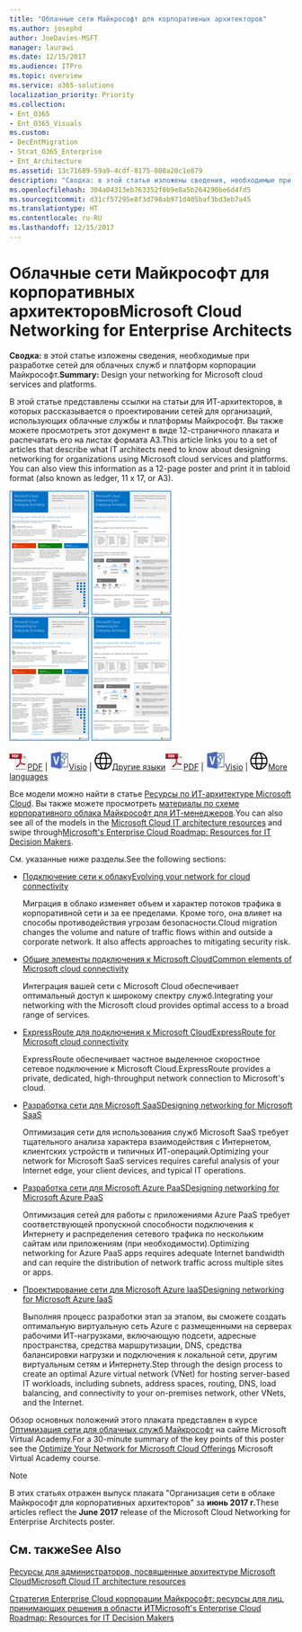 ```yaml
---
title: "Облачные сети Майкрософт для корпоративных архитекторов"
ms.author: josephd
author: JoeDavies-MSFT
manager: laurawi
ms.date: 12/15/2017
ms.audience: ITPro
ms.topic: overview
ms.service: o365-solutions
localization_priority: Priority
ms.collection:
- Ent_O365
- Ent_O365_Visuals
ms.custom:
- DecEntMigration
- Strat_O365_Enterprise
- Ent_Architecture
ms.assetid: 13c71689-59a9-4cdf-8175-808a20c1e879
description: "Сводка: в этой статье изложены сведения, необходимые при разработке сетей для облачных служб и платформ корпорации Майкрософт."
ms.openlocfilehash: 304a04313eb763352f0b9e8a5b264290be6d4fd5
ms.sourcegitcommit: d31cf57295e8f3d798ab971d405baf3bd3eb7a45
ms.translationtype: HT
ms.contentlocale: ru-RU
ms.lasthandoff: 12/15/2017
---
```

# <a name="microsoft-cloud-networking-for-enterprise-architects"></a><span data-ttu-id="e671e-103">Облачные сети Майкрософт для корпоративных архитекторов</span><span class="sxs-lookup"><span data-stu-id="e671e-103">Microsoft Cloud Networking for Enterprise Architects</span></span>

 <span data-ttu-id="e671e-104">**Сводка:** в этой статье изложены сведения, необходимые при разработке сетей для облачных служб и платформ корпорации Майкрософт.</span><span class="sxs-lookup"><span data-stu-id="e671e-104">**Summary:** Design your networking for Microsoft cloud services and platforms.</span></span>
  
<span data-ttu-id="e671e-p101">В этой статье представлены ссылки на статьи для ИТ-архитекторов, в которых рассказывается о проектировании сетей для организаций, использующих облачные службы и платформы Майкрософт. Вы также можете просмотреть этот документ в виде 12-страничного плаката и распечатать его на листах формата A3.</span><span class="sxs-lookup"><span data-stu-id="e671e-p101">This article links you to a set of articles that describe what IT architects need to know about designing networking for organizations using Microsoft cloud services and platforms. You can also view this information as a 12-page poster and print it in tabloid format (also known as ledger, 11 x 17, or A3).</span></span>
  
<span data-ttu-id="e671e-107">[![Эскиз: модель организации сети в облаке Майкрософт](images/95e8ab6a-b4d0-4836-acc1-b0b77ebf46e6.png)  
](https://go.microsoft.com/fwlink/p/?linkid=842073)</span><span class="sxs-lookup"><span data-stu-id="e671e-107">[![Thumb image for Microsoft cloud networking model](images/95e8ab6a-b4d0-4836-acc1-b0b77ebf46e6.png)  
          ](https://go.microsoft.com/fwlink/p/?linkid=842073)</span></span>
  
<span data-ttu-id="e671e-108">![PDF-файл](images/ITPro_Other_PDFicon.png)[PDF](https://go.microsoft.com/fwlink/p/?linkid=842073) | ![Файл Visio](images/ITPro_Other_VisioIcon.jpg)[Visio](https://go.microsoft.com/fwlink/p/?linkid=842074) | ![Страница с версиями на других языках](images/e16c992d-b0f8-48ae-bf44-db7a9fcaab9e.png)[Другие языки](https://www.microsoft.com/download/details.aspx?id=54425)</span><span class="sxs-lookup"><span data-stu-id="e671e-108">![PDF file](images/ITPro_Other_PDFicon.png)[PDF](https://go.microsoft.com/fwlink/p/?linkid=842073) | ![Visio file](images/ITPro_Other_VisioIcon.jpg)[Visio](https://go.microsoft.com/fwlink/p/?linkid=842074) | ![See a page with versions in additional languages](images/e16c992d-b0f8-48ae-bf44-db7a9fcaab9e.png)[More languages](https://www.microsoft.com/download/details.aspx?id=54425)</span></span>
  
<span data-ttu-id="e671e-109">Все модели можно найти в статье [Ресурсы по ИТ-архитектуре Microsoft Cloud](microsoft-cloud-it-architecture-resources.md). Вы также можете просмотреть [материалы по схеме корпоративного облака Майкрософт для ИТ-менеджеров](https://aka.ms/cloudarchitecture).</span><span class="sxs-lookup"><span data-stu-id="e671e-109">You can also see all of the models in the [Microsoft Cloud IT architecture resources](microsoft-cloud-it-architecture-resources.md) and swipe through[Microsoft's Enterprise Cloud Roadmap: Resources for IT Decision Makers](https://aka.ms/cloudarchitecture).</span></span>
  
<span data-ttu-id="e671e-110">См. указанные ниже разделы.</span><span class="sxs-lookup"><span data-stu-id="e671e-110">See the following sections:</span></span>
  
- [<span data-ttu-id="e671e-111">Подключение сети к облаку</span><span class="sxs-lookup"><span data-stu-id="e671e-111">Evolving your network for cloud connectivity</span></span>](evolving-your-network-for-cloud-connectivity.md)
    
    <span data-ttu-id="e671e-p102">Миграция в облако изменяет объем и характер потоков трафика в корпоративной сети и за ее пределами. Кроме того, она влияет на способы противодействия угрозам безопасности.</span><span class="sxs-lookup"><span data-stu-id="e671e-p102">Cloud migration changes the volume and nature of traffic flows within and outside a corporate network. It also affects approaches to mitigating security risk.</span></span>
    
- [<span data-ttu-id="e671e-114">Общие элементы подключения к Microsoft Cloud</span><span class="sxs-lookup"><span data-stu-id="e671e-114">Common elements of Microsoft cloud connectivity</span></span>](common-elements-of-microsoft-cloud-connectivity.md)
    
    <span data-ttu-id="e671e-115">Интеграция вашей сети с Microsoft Cloud обеспечивает оптимальный доступ к широкому спектру служб.</span><span class="sxs-lookup"><span data-stu-id="e671e-115">Integrating your networking with the Microsoft cloud provides optimal access to a broad range of services.</span></span>
    
- [<span data-ttu-id="e671e-116">ExpressRoute для подключения к Microsoft Cloud</span><span class="sxs-lookup"><span data-stu-id="e671e-116">ExpressRoute for Microsoft cloud connectivity</span></span>](expressroute-for-microsoft-cloud-connectivity.md)
    
    <span data-ttu-id="e671e-117">ExpressRoute обеспечивает частное выделенное скоростное сетевое подключение к Microsoft Cloud.</span><span class="sxs-lookup"><span data-stu-id="e671e-117">ExpressRoute provides a private, dedicated, high-throughput network connection to Microsoft's cloud.</span></span>
    
- [<span data-ttu-id="e671e-118">Разработка сети для Microsoft SaaS</span><span class="sxs-lookup"><span data-stu-id="e671e-118">Designing networking for Microsoft SaaS</span></span>](designing-networking-for-microsoft-saas.md)
    
    <span data-ttu-id="e671e-119">Оптимизация сети для использования служб Microsoft SaaS требует тщательного анализа характера взаимодействия с Интернетом, клиентских устройств и типичных ИТ-операций.</span><span class="sxs-lookup"><span data-stu-id="e671e-119">Optimizing your network for Microsoft SaaS services requires careful analysis of your Internet edge, your client devices, and typical IT operations.</span></span>
    
- [<span data-ttu-id="e671e-120">Разработка сети для Microsoft Azure PaaS</span><span class="sxs-lookup"><span data-stu-id="e671e-120">Designing networking for Microsoft Azure PaaS</span></span>](designing-networking-for-microsoft-azure-paas.md)
    
    <span data-ttu-id="e671e-121">Оптимизация сетей для работы с приложениями Azure PaaS требует соответствующей пропускной способности подключения к Интернету и распределения сетевого трафика по нескольким сайтам или приложениям (при необходимости).</span><span class="sxs-lookup"><span data-stu-id="e671e-121">Optimizing networking for Azure PaaS apps requires adequate Internet bandwidth and can require the distribution of network traffic across multiple sites or apps.</span></span>
    
- [<span data-ttu-id="e671e-122">Проектирование сети для Microsoft Azure IaaS</span><span class="sxs-lookup"><span data-stu-id="e671e-122">Designing networking for Microsoft Azure IaaS</span></span>](designing-networking-for-microsoft-azure-iaas.md)
    
    <span data-ttu-id="e671e-123">Выполняя процесс разработки этап за этапом, вы сможете создать оптимальную виртуальную сеть Azure с размещенными на серверах рабочими ИТ-нагрузками, включающую подсети, адресные пространства, средства маршрутизации, DNS, средства балансировки нагрузки и подключения к локальной сети, другим виртуальным сетям и Интернету.</span><span class="sxs-lookup"><span data-stu-id="e671e-123">Step through the design process to create an optimal Azure virtual network (VNet) for hosting server-based IT workloads, including subnets, address spaces, routing, DNS, load balancing, and connectivity to your on-premises network, other VNets, and the Internet.</span></span>
    
<span data-ttu-id="e671e-124">Обзор основных положений этого плаката представлен в курсе [Оптимизация сети для облачных служб Майкрософт](https://mva.microsoft.com/ru-RU/training-courses/optimize-your-network-for-microsoft-cloud-offerings-17743) на сайте Microsoft Virtual Academy.</span><span class="sxs-lookup"><span data-stu-id="e671e-124">For a 30-minute summary of the key points of this poster see the [Optimize Your Network for Microsoft Cloud Offerings](https://mva.microsoft.com/ru-RU/training-courses/optimize-your-network-for-microsoft-cloud-offerings-17743) Microsoft Virtual Academy course.</span></span>
  
> [!NOTE]
> <span data-ttu-id="e671e-125">В этих статьях отражен выпуск плаката "Организация сети в облаке Майкрософт для корпоративных архитекторов" за **июнь 2017 г.**</span><span class="sxs-lookup"><span data-stu-id="e671e-125">These articles reflect the **June 2017** release of the Microsoft Cloud Networking for Enterprise Architects poster.</span></span>
  
## <a name="see-also"></a><span data-ttu-id="e671e-126">См. также</span><span class="sxs-lookup"><span data-stu-id="e671e-126">See Also</span></span>

[<span data-ttu-id="e671e-127">Ресурсы для администраторов, посвященные архитектуре Microsoft Cloud</span><span class="sxs-lookup"><span data-stu-id="e671e-127">Microsoft Cloud IT architecture resources</span></span>](microsoft-cloud-it-architecture-resources.md)

[<span data-ttu-id="e671e-128">Стратегия Enterprise Cloud корпорации Майкрософт: ресурсы для лиц, принимающих решения в области ИТ</span><span class="sxs-lookup"><span data-stu-id="e671e-128">Microsoft's Enterprise Cloud Roadmap: Resources for IT Decision Makers</span></span>](https://sway.com/FJ2xsyWtkJc2taRD)



